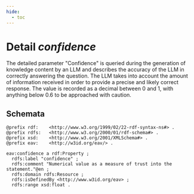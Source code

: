 ```yaml
---
hide:
  - toc
---
```


# Detail *confidence*

The detailed parameter "Confidence" is queried during the generation of knowledge content by an LLM and describes the accuracy of the LLM in correctly answering the question. The LLM takes into account the amount of information received in order to provide a precise and likely correct response. The value is recorded as a decimal between 0 and 1, with anything below 0.6 to be approached with caution.

## Schemata

````{.turtle hl_lines="14"}
@prefix rdf:    <http://www.w3.org/1999/02/22-rdf-syntax-ns#> .
@prefix rdfs:   <http://www.w3.org/2000/01/rdf-schema#> .
@prefix xsd:    <http://www.w3.org/2001/XMLSchema#> .
@prefix eav:    <http://w3id.org/eav/> . 

eav:confidence a rdf:Property ;
  rdfs:label "confidence" ;
  rdfs:comment "Numerical value as a measure of trust into the statement."@en ;
  rdfs:domain rdfs:Resource ;
  rdfs:isDefinedBy <http://www.w3id.org/eav> ;
  rdfs:range xsd:float .
````